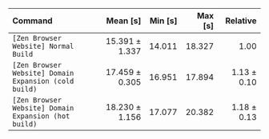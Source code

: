 | Command | Mean [s] | Min [s] | Max [s] | Relative |
|:---|---:|---:|---:|---:|
| `[Zen Browser Website] Normal Build` | 15.391 ± 1.337 | 14.011 | 18.327 | 1.00 |
| `[Zen Browser Website] Domain Expansion (cold build)` | 17.459 ± 0.305 | 16.951 | 17.894 | 1.13 ± 0.10 |
| `[Zen Browser Website] Domain Expansion (hot build)` | 18.230 ± 1.156 | 17.077 | 20.382 | 1.18 ± 0.13 |
